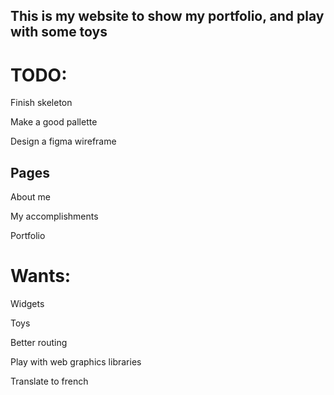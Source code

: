 ## This is my website to show my portfolio, and play with some toys

# TODO:

Finish skeleton

Make a good pallette

Design a figma wireframe

## Pages

About me

My accomplishments

Portfolio

# Wants:

Widgets

Toys

Better routing

Play with web graphics libraries

Translate to french
